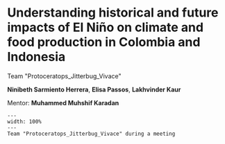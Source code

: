 # Understanding historical and future impacts of El Niño on climate and food production in Colombia and Indonesia

Team "Protoceratops_Jitterbug_Vivace"

**Ninibeth Sarmiento Herrera**, **Elisa Passos**, **Lakhvinder Kaur**

Mentor: **Muhammed Muhshif Karadan**

```{figure} scholar-outputs/2023/team-photos/team_project12.jpeg
---
width: 100%
---
Team "Protoceratops_Jitterbug_Vivace" during a meeting
```
